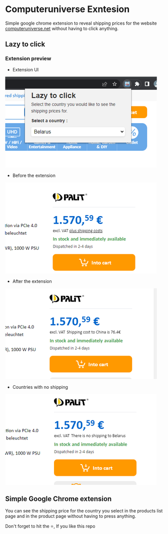 # Computeruniverse Exntesion

Simple google chrome extension to reveal shipping prices for the website [computeruniverse.net](https://computeruniverse.net) without having to click anything.

## Lazy to click

### Extension preview

- Extension UI

![Extension preview image](screenshots/sc-1.png)

- Before the extension

![Extension preview image](screenshots/sc-2.png)

- After the extension

![Extension preview image](screenshots/sc-3.png)

- Countries with no shipping

![Extension preview image](screenshots/sc-4.png)

## Simple Google Chrome extension

You can see the shipping price for the country you select in the products list page and in the product page without having to press anything.

Don't forget to hit the ⭐, If you like this repo
